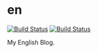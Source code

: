 # en 
[![Build Status](https://travis-ci.com/NoahDragon/en.svg?token=ZxxdMKmdxUNxFfkRwjGT&branch=master)](https://travis-ci.com/NoahDragon/en)
[![Build Status](https://circleci.com/gh/NoahDragon/en/tree/master.svg?style=shield&circle-token=3c5b6646494cc98f0913329cd7c6061f32a59acd)](https://circleci.com/gh/NoahDragon/en)

My English Blog.
